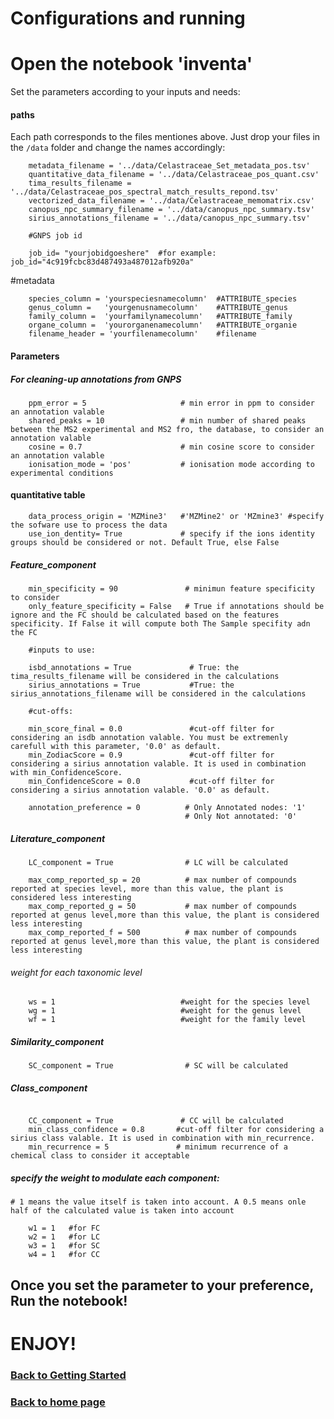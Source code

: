 <h1>Configurations and running</h1>

# Open the notebook 'inventa' 

Set the parameters according to your inputs and needs:

#### paths 

Each path corresponds to the files mentiones above. Just drop your files in the `/data` folder and change the names accordingly: 

```
    metadata_filename = '../data/Celastraceae_Set_metadata_pos.tsv'
    quantitative_data_filename = '../data/Celastraceae_pos_quant.csv'
    tima_results_filename = '../data/Celastraceae_pos_spectral_match_results_repond.tsv'
    vectorized_data_filename = '../data/Celastraceae_memomatrix.csv'
    canopus_npc_summary_filename = '../data/canopus_npc_summary.tsv'
    sirius_annotations_filename = '../data/canopus_npc_summary.tsv'

    #GNPS job id

    job_id= "yourjobidgoeshere"  #for example: job_id="4c919fcbc83d487493a487012afb920a"

```

#metadata

```
    species_column = 'yourspeciesnamecolumn'  #ATTRIBUTE_species
    genus_column =   'yourgenusnamecolumn'    #ATTRIBUTE_genus
    family_column =  'yourfamilynamecolumn'   #ATTRIBUTE_family
    organe_column =  'yourorganenamecolumn'   #ATTRIBUTE_organie
    filename_header = 'yourfilenamecolumn'    #filename
```

#### Parameters


##### For cleaning-up annotations from GNPS 

```
    ppm_error = 5                     # min error in ppm to consider an annotation valable
    shared_peaks = 10                 # min number of shared peaks between the MS2 experimental and MS2 fro, the database, to consider an annotation valable
    cosine = 0.7                      # min cosine score to consider an annotation valable
    ionisation_mode = 'pos'           # ionisation mode according to experimental conditions
```
#### quantitative table

```
    data_process_origin = 'MZMine3'   #'MZMine2' or 'MZmine3' #specify the sofware use to process the data
    use_ion_dentity= True             # specify if the ions identity groups should be considered or not. Default True, else False
```

##### Feature_component

```
    min_specificity = 90               # minimun feature specificity to consider
    only_feature_specificity = False   # True if annotations should be ignore and the FC should be calculated based on the features specificity. If False it will compute both The Sample specifity adn the FC

    #inputs to use: 

    isbd_annotations = True             # True: the tima_results_filename will be considered in the calculations
    sirius_annotations = True           #True: the sirius_annotations_filename will be considered in the calculations

    #cut-offs: 

    min_score_final = 0.0               #cut-off filter for considering an isdb annotation valable. You must be extremenly carefull with this parameter, '0.0' as default.
    min_ZodiacScore = 0.9               #cut-off filter for considering a sirius annotation valable. It is used in combination with min_ConfidenceScore.
    min_ConfidenceScore = 0.0           #cut-off filter for considering a sirius annotation valable. '0.0' as default.

    annotation_preference = 0          # Only Annotated nodes: '1' 
                                       # Only Not annotated: '0'
```

##### Literature_component

```
    LC_component = True                # LC will be calculated
    
    max_comp_reported_sp = 20          # max number of compounds reported at species level, more than this value, the plant is considered less interesting
    max_comp_reported_g = 50           # max number of compounds reported at genus level,more than this value, the plant is considered less interesting
    max_comp_reported_f = 500          # max number of compounds reported at genus level,more than this value, the plant is considered less interesting
```
###### weight for each taxonomic level 
```
    ws = 1                            #weight for the species level
    wg = 1                            #weight for the genus level
    wf = 1                            #weight for the family level 
```

##### Similarity_component

```
    SC_component = True                # SC will be calculated

```

##### Class_component

```
    
    CC_component = True               # CC will be calculated
    min_class_confidence = 0.8       #cut-off filter for considering a sirius class valable. It is used in combination with min_recurrence.
    min_recurrence = 5               # minimum recurrence of a chemical class to consider it acceptable
```

##### specify the weight to modulate each component:

    # 1 means the value itself is taken into account. A 0.5 means onle half of the calculated value is taken into account

```
    w1 = 1   #for FC        
    w2 = 1   #for LC
    w3 = 1   #for SC
    w4 = 1   #for CC
```


## Once you set the parameter to your preference, Run the notebook!

# ENJOY! 


### [Back to Getting Started](getting-started.md)
### [Back to home page](index.md)

